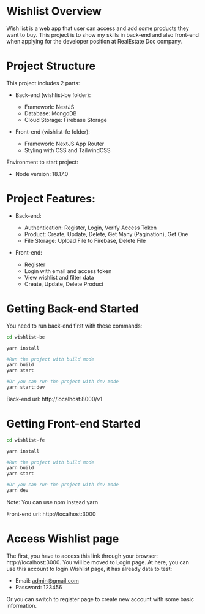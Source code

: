 # Wishlist Overview
Wish list is a web app that user can access and add some products they want to buy.
This project is to show my skills in back-end and also front-end when applying for the developer position at RealEstate Doc company.

# Project Structure
This project includes 2 parts:
- Back-end (wishlist-be folder):
    + Framework: NestJS
    + Database: MongoDB
    + Cloud Storage: Firebase Storage

- Front-end (wishlist-fe folder):
    + Framework: NextJS App Router
    + Styling with CSS and TailwindCSS

Environment to start project:
- Node version: 18.17.0

# Project Features:
- Back-end:
    + Authentication: Register, Login, Verify Access Token
    + Product: Create, Update, Delete, Get Many (Pagination), Get One
    + File Storage: Upload File to Firebase, Delete File
    
- Front-end:
    + Register
    + Login with email and access token
    + View wishlist and filter data
    + Create, Update, Delete Product

# Getting Back-end Started
You need to run back-end first with these commands:
```bash
cd wishlist-be

yarn install

#Run the project with build mode
yarn build
yarn start

#Or you can run the project with dev mode
yarn start:dev
```
Back-end url: http://localhost:8000/v1

# Getting Front-end Started
```bash
cd wishlist-fe

yarn install

#Run the project with build mode
yarn build
yarn start

#Or you can run the project with dev mode
yarn dev
```
Note: You can use npm instead yarn

Front-end url: http://localhost:3000

# Access Wishlist page
The first, you have to access this link through your browser: http://localhost:3000. You will be moved to Login page. 
At here, you can use this account to login Wishlist page, it has already data to test:
- Email: admin@gmail.com
- Password: 123456

Or you can switch to register page to create new account with some basic information.